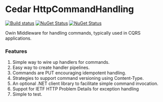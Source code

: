 # Cedar HttpCommandHandling
[![Build status](https://ci.appveyor.com/api/projects/status/2p0cc1foi56t84jx/branch/master)](https://ci.appveyor.com/project/damianh/cedar-httpcommandhandling) [![NuGet Status](http://img.shields.io/nuget/v/Cedar.HttpCommandHandling.svg?style=flat)](https://www.nuget.org/packages/Cedar.HttpCommandHandling/) [![NuGet Status](http://img.shields.io/nuget/v/Cedar.HttpCommandHandling.Client.svg?style=flat)](https://www.nuget.org/packages/Cedar.HttpCommandHandling.Client/)

Owin Middleware for handling commands, typically used in CQRS applications.

### Features
 1. Simple way to wire up handlers for commands.
 2. Easy way to create handler pipelines.
 3. Commands are PUT encouraging idempotent handling.
 4. Strategies to support command versioning using Content-Type.
 5. An optional .NET client library to facilitate simple command invocation.
 6. Suppot for IETF HTTP Problem Details for exception handling
 7. Simple to test.
